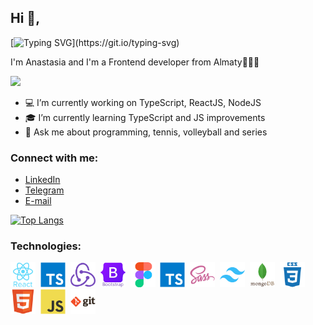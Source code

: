 ## Hi 👋,

[![Typing SVG](https://readme-typing-svg.demolab.com?font=Fira+Code&size=24&pause=1000&width=600&lines=Welcome+To+'nas-tay's+Github+Profile...)](https://git.io/typing-svg)

I'm Anastasia and I'm a Frontend developer from Almaty👩🏽‍💻

<div id="header" align="start">
  <img src="https://i.giphy.com/media/L1R1tvI9svkIWwpVYr/200w.gif" width="400"/>
</div>

- 💻 I’m currently working on TypeScript, ReactJS, NodeJS
- 🎓 I’m currently learning TypeScript and JS improvements
- 💬 Ask me about programming, tennis, volleyball and series

### Connect with me:
- <a href="https://linkedin.com/in/anastasia-karzanova-653bb4242" target="blank">LinkedIn</a>
- <a href="https://t.me/llll878" target="blank">Telegram</a>
- <a href="nas-tay@ya.ru" target="blank">E-mail</a>

[![Top Langs](https://github-readme-stats.vercel.app/api/top-langs/?username=nas-tay&layout=compact)](https://github.com/anuraghazra/github-readme-stats)


### Technologies:
<div>
  <img src="https://github.com/devicons/devicon/blob/master/icons/react/react-original-wordmark.svg" title="React" alt="React" width="40" height="40"/>&nbsp;
  <img src="https://github.com/devicons/devicon/blob/master/icons/typescript/typescript-original.svg" title="TypeScript" alt="React" width="40" height="40"/>&nbsp;
  <img src="https://github.com/devicons/devicon/blob/master/icons/redux/redux-original.svg" title="Redux" alt="Redux " width="40" height="40"/>&nbsp
  <img src="https://github.com/devicons/devicon/blob/master/icons/bootstrap/bootstrap-original-wordmark.svg" title="Bootstrap" alt="Bootstrap " width="40" height="40"/>&nbsp;
  <img src="https://github.com/devicons/devicon/blob/master/icons/figma/figma-original.svg" title="Figma" alt="Figma" width="40" height="40"/>&nbsp; 
  <img src="https://github.com/devicons/devicon/blob/master/icons/typescript/typescript-original.svg" title="Typescript" alt="Typescript" width="40" height="40"/>&nbsp; 
  <img src="https://github.com/devicons/devicon/blob/master/icons/sass/sass-original.svg" title="Sass" alt="Sass" width="40" height="40"/>&nbsp;  
  <img src="https://github.com/devicons/devicon/blob/master/icons/tailwindcss/tailwindcss-plain.svg" title="Tailwind" alt="Tailwind" width="40" height="40"/>&nbsp;
  <img src="https://github.com/devicons/devicon/blob/master/icons/mongodb/mongodb-original-wordmark.svg" title="MongoDB" alt="MongoDB" width="40" height="40"/>&nbsp;
  <img src="https://github.com/devicons/devicon/blob/master/icons/css3/css3-plain-wordmark.svg"  title="CSS3" alt="CSS" width="40" height="40"/>&nbsp;
  <img src="https://github.com/devicons/devicon/blob/master/icons/html5/html5-original.svg" title="HTML5" alt="HTML" width="40" height="40"/>&nbsp;
  <img src="https://github.com/devicons/devicon/blob/master/icons/javascript/javascript-original.svg" title="JavaScript" alt="JavaScript" width="40" height="40"/>&nbsp;
  <img src="https://github.com/devicons/devicon/blob/master/icons/git/git-original-wordmark.svg" title="Git" **alt="Git" width="40" height="40"/>
</div>

